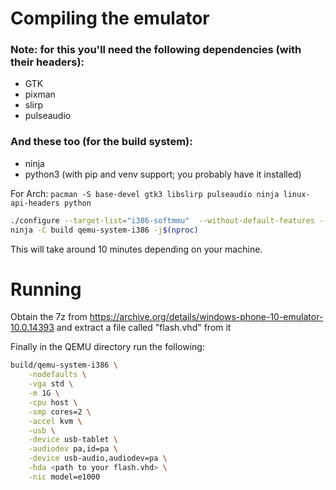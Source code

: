 # Compiling the emulator

### Note: for this you'll need the following dependencies (with their headers):
* GTK
* pixman
* slirp
* pulseaudio

### And these too (for the build system):
* ninja
* python3 (with pip and venv support; you probably have it installed)

For Arch: `pacman -S base-devel gtk3 libslirp pulseaudio ninja linux-api-headers python`

```sh
./configure --target-list="i386-softmmu"  --without-default-features --enable-pixman --enable-gtk --enable-slirp --enable-kvm --disable-fdt --enable-pa --enable-vpc
ninja -C build qemu-system-i386 -j$(nproc)
```

This will take around 10 minutes depending on your machine.

# Running

Obtain the 7z from https://archive.org/details/windows-phone-10-emulator-10.0.14393 and extract a file called "flash.vhd" from it

Finally in the QEMU directory run the following:
```sh
build/qemu-system-i386 \
    -nodefaults \
    -vga std \
    -m 1G \
    -cpu host \
    -smp cores=2 \
    -accel kvm \
    -usb \
    -device usb-tablet \
    -audiodev pa,id=pa \
    -device usb-audio,audiodev=pa \
    -hda <path to your flash.vhd> \
    -nic model=e1000
```